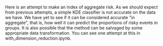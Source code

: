 Here is an attempt to make an index of aggregate risk. As we should expect from previous attempts, a simple KDE classifier is not accurate on the data we have. We have yet to see if it can be considered accurate "in aggregate", that is, how well it can predict the proportions of risky events in groups. It is also possible that the method can be salvaged by some appropriate data transformation. You can see one attempt at this in with_dimension_reduction.ipynb.